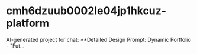# cmh6dzuub0002le04jp1hkcuz-platform
AI-generated project for chat: **Detailed Design Prompt: Dynamic Portfolio - "Fut...
